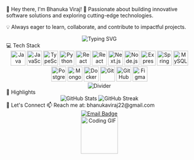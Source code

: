 👋 Hey there, I'm Bhanuka Viraj!
🚀 Passionate about building innovative software solutions and exploring cutting-edge technologies.

💡 Always eager to learn, collaborate, and contribute to impactful projects.

 <div align="center"> <img src="https://readme-typing-svg.herokuapp.com?font=Fira+Code&size=20&duration=4000&pause=1000&color=00DDEB&center=true&vCenter=true&width=435&lines=Developer+%7C+Innovator+%7C+Tech+Enthusiast" alt="Typing SVG" /> </div>
💻 Tech Stack
<div align="center"> <img src="https://skillicons.dev/icons?i=java" height="40" alt="Java" /> <img src="https://skillicons.dev/icons?i=javascript" height="40" alt="JavaScript" /> <img src="https://skillicons.dev/icons?i=typescript" height="40" alt="TypeScript" /> <img src="https://skillicons.dev/icons?i=python" height="40" alt="Python" /> <img src="https://skillicons.dev/icons?i=react" height="40" alt="React" /> <img src="https://skillicons.dev/icons?i=react" height="40" alt="React Native" /> <img src="https://skillicons.dev/icons?i=nextjs" height="40" alt="Next.js" /> <img src="https://skillicons.dev/icons?i=nodejs" height="40" alt="Node.js" /> <img src="https://skillicons.dev/icons?i=express" height="40" alt="Express.js" /> <img src="https://skillicons.dev/icons?i=spring" height="40" alt="Spring Boot" /> <img src="https://skillicons.dev/icons?i=mysql" height="40" alt="MySQL" /> <img src="https://skillicons.dev/icons?i=postgres" height="40" alt="PostgreSQL" /> <img src="https://skillicons.dev/icons?i=mongodb" height="40" alt="MongoDB" /> <img src="https://skillicons.dev/icons?i=docker" height="40" alt="Docker" /> <img src="https://skillicons.dev/icons?i=git" height="40" alt="Git" /> <img src="https://skillicons.dev/icons?i=github" height="40" alt="GitHub" /> <img src="https://skillicons.dev/icons?i=figma" height="40" alt="Figma" /> </div>  <div align="center"> <img src="https://user-images.githubusercontent.com/73097560/115834477-dbab4500-a447-11eb-908a-139a6edaec5c.gif" alt="Divider" /> </div>
🌟 Highlights
<div align="center"> <img src="https://github-readme-stats.vercel.app/api?username=yourusername&show_icons=true&theme=dracula&hide_border=true&count_private=true" alt="GitHub Stats" /> <img src="https://github-readme-streak-stats.herokuapp.com/?user=yourusername&theme=dracula&hide_border=true" alt="GitHub Streak" /> </div>
💬 Let's Connect
📫 Reach me at: bhanukaviraj22@gmail.com

<div align="center"> <a href="mailto:bhanukaviraj22@gmail.com"> <img src="https://img.shields.io/badge/Email-Me-00DDEB?style=for-the-badge&logo=gmail&logoColor=white" alt="Email Badge" /> </a> </div><div align="center"> <img src="https://media.giphy.com/media/LmNwrBhejkK9EFP504/giphy.gif" height="100" alt="Coding GIF" /> </div>

